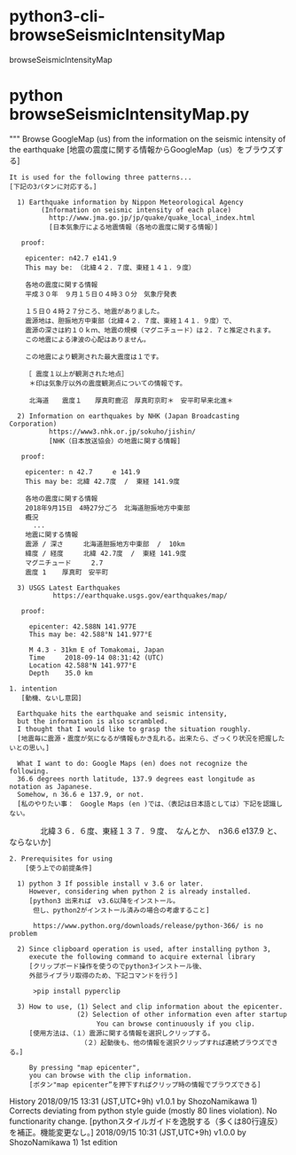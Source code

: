 # python3-cli-browseSeismicIntensityMap
browseSeismicIntensityMap

# python browseSeismicIntensityMap.py

"""
    Browse GoogleMap (us)
    from the information on the seismic intensity of the earthquake
    [地震の震度に関する情報からGoogleMap（us）をブラウズする]

    It is used for the following three patterns...
    [下記の3パタンに対応する。]

      1) Earthquake information by Nippon Meteorological Agency
            (Information on seismic intensity of each place)
              http://www.jma.go.jp/jp/quake/quake_local_index.html
              [日本気象庁による地震情報（各地の震度に関する情報）]

       proof:

        epicenter: n42.7 e141.9
        This may be: （北緯４２．７度、東経１４１．９度）

        各地の震度に関する情報
        平成３０年　９月１５日０４時３０分　気象庁発表

        １５日０４時２７分ころ、地震がありました。
        震源地は、胆振地方中東部（北緯４２．７度、東経１４１．９度）で、
        震源の深さは約１０ｋｍ、地震の規模（マグニチュード）は２．７と推定されます。
        この地震による津波の心配はありません。

        この地震により観測された最大震度は１です。

        ［ 震度１以上が観測された地点］
         ＊印は気象庁以外の震度観測点についての情報です。

         北海道　　震度１　　厚真町鹿沼　厚真町京町＊　安平町早来北進＊

      2) Information on earthquakes by NHK (Japan Broadcasting Corporation)
              https://www3.nhk.or.jp/sokuho/jishin/
              [NHK（日本放送協会）の地震に関する情報]

       proof:

        epicenter: n 42.7     e 141.9
        This may be: 北緯 42.7度  /  東経 141.9度

        各地の震度に関する情報
        2018年9月15日　4時27分ごろ　北海道胆振地方中東部
        概況
          ...
        地震に関する情報
        震源 / 深さ     北海道胆振地方中東部  /  10km
        緯度 / 経度     北緯 42.7度  /  東経 141.9度
        マグニチュード     2.7
        震度 1    厚真町　安平町

      3) USGS Latest Earthquakes
               https://earthquake.usgs.gov/earthquakes/map/

       proof:

         epicenter: 42.588N 141.977E
         This may be: 42.588°N 141.977°E

         M 4.3 - 31km E of Tomakomai, Japan
         Time     2018-09-14 08:31:42 (UTC)
         Location 42.588°N 141.977°E
         Depth    35.0 km

    1. intention
       [動機、ないし意図]

      Earthquake hits the earthquake and seismic intensity, 
      but the information is also scrambled.
      I thought that I would like to grasp the situation roughly.
      [地震毎に震源・震度が気になるが情報もかき乱れる。出来たら、ざっくり状況を把握したいとの思い。]

      What I want to do: Google Maps (en) does not recognize the following.
      36.6 degrees north latitude, 137.9 degrees east longitude as notation as Japanese.
      Somehow, n 36.6 e 137.9, or not.
      [私のやりたい事：　Google Maps (en )では、（表記は日本語としては）下記を認識しない。
　　　　北緯３６．６度、東経１３７．９度、　なんとか、　n36.6 e137.9 と、ならないか]

    2. Prerequisites for using
        [使う上での前提条件]

      1) python 3 If possible install v 3.6 or later.
         However, considering when python 2 is already installed.
         [python3 出来れば　v3.6以降をインストール。
          但し、python2がインストール済みの場合の考慮すること]

          https://www.python.org/downloads/release/python-366/ is no problem

      2) Since clipboard operation is used, after installing python 3,
         execute the following command to acquire external library
         [クリップボード操作を使うのでpython3インストール後、
         外部ライブラリ取得のため、下記コマンドを行う]

          >pip install pyperclip

      3) How to use, (1) Select and clip information about the epicenter.
                     (2) Selection of other information even after startup 
                     　　　You can browse continuously if you clip.
         [使用方法は、（１）震源に関する情報を選択しクリップする。
                      （２）起動後も、他の情報を選択クリップすれば連続ブラウズできる。]

         By pressing "map epicenter", 
         you can browse with the clip information.
         [ボタン"map epicenter”を押下すればクリップ時の情報でブラウズできる]
 History
     2018/09/15 13:31 (JST,UTC+9h)  v1.0.1 by ShozoNamikawa
      1) Corrects deviating from python style guide 
         (mostly 80 lines violation). No functionarity change.
         [pythonスタイルガイドを逸脱する（多くは80行違反）を補正。機能変更なし。]
     2018/09/15 10:31 (JST,UTC+9h)  v1.0.0 by ShozoNamikawa
      1) 1st edition
